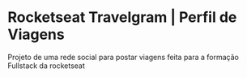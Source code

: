 # Rocketseat Travelgram | Perfil de Viagens
Projeto de uma rede social para postar viagens feita para a formação Fullstack da rocketseat